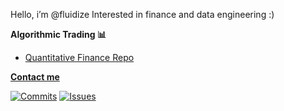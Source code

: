 Hello, i’m @fluidize
Interested in finance and data engineering :)

**Algorithmic Trading 📊**

- [Quantitative Finance Repo](https://github.com/fluidize/qtech)

[**Contact me**](mailto:mbxiao1@gmail.com)

[![Commits](https://img.shields.io/github/commit-activity/y/fluidize/qtech?label=commits)](https://github.com/fluidize)
[![Issues](https://img.shields.io/github/issues/fluidize/qtech?label=issues)](https://github.com/fluidize)
<!---
Fluidize/Fluidize is a ✨ special ✨ repository because its `README.md` (this file) appears on your GitHub profile.
You can click the Preview link to take a look at your changes.
--->
